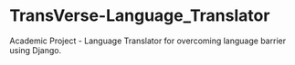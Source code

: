 # TransVerse-Language_Translator
Academic Project - Language Translator for overcoming language barrier using Django.  
